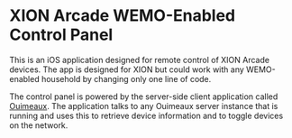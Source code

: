 XION Arcade WEMO-Enabled Control Panel
================================================================================

This is an iOS application designed for remote control of XION Arcade devices.
The app is designed for XION but could work with any WEMO-enabled household by
changing only one line of code.

The control panel is powered by the server-side client application called
[Ouimeaux](http://ouimeaux.readthedocs.org). The application talks to any
Ouimeaux server instance that is running and uses this to retrieve device
information and to toggle devices on the network.

